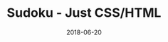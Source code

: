 ---
title: 'Sudoku - Just CSS/HTML'
description: 'Complete a sudoku puzzle without Javascript or server-side interaction.'
gametype: 'hard'
gameid: 93
date: 2018-06-20
tags: []
draft: false
type: 'games'
num19: [{'idx':1,'arr1':[1,2,3,4,5,6,7,8,9],'arr2':[1,2,3,4,5,6,7,8,9]},{'idx':2,'arr1':[1,2,3,4,5,6,7,8,9],'arr2':[1,2,3,4,5,6,7,8,9]},{'idx':3,'arr1':[1,2,3,4,5,6,7,8,9],'arr2':[1,2,3,4,5,6,7,8,9]},{'idx':4,'arr1':[1,2,3,4,5,6,7,8,9],'arr2':[1,2,3,4,5,6,7,8,9]},{'idx':5,'arr1':[1,2,3,4,5,6,7,8,9],'arr2':[1,2,3,4,5,6,7,8,9]},{'idx':6,'arr1':[1,2,3,4,5,6,7,8,9],'arr2':[1,2,3,4,5,6,7,8,9]},{'idx':7,'arr1':[1,2,3,4,5,6,7,8,9],'arr2':[1,2,3,4,5,6,7,8,9]},{'idx':8,'arr1':[1,2,3,4,5,6,7,8,9],'arr2':[1,2,3,4,5,6,7,8,9]},{'idx':9,'arr1':[1,2,3,4,5,6,7,8,9],'arr2':[1,2,3,4,5,6,7,8,9]}]
puzzle: [[5, 0, 4, 2, 0, 0, 0, 3, 1], [2, 0, 0, 8, 0, 0, 9, 0, 0], [0, 8, 0, 0, 0, 3, 0, 0, 2], [0, 0, 8, 9, 0, 1, 0, 6, 3], [0, 0, 0, 0, 0, 0, 0, 0, 0], [7, 9, 0, 6, 0, 2, 1, 0, 0], [8, 0, 0, 1, 0, 0, 0, 2, 0], [0, 0, 1, 0, 0, 8, 0, 0, 5], [3, 4, 0, 0, 0, 7, 6, 0, 8]]
layout: 'sudokucssstatic'
---